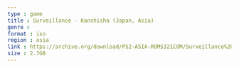 ```yaml
---
type : game
title : Surveillance - Kanshisha (Japan, Asia)
genre : 
format : iso
region : asia
link : https://archive.org/download/PS2-ASIA-ROMS321COM/Surveillance%20-%20Kanshisha%20%28Japan%2C%20Asia%29.7z
size : 2.7GB
---
```

